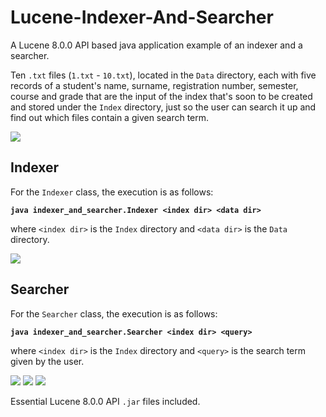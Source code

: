 # Lucene-Indexer-And-Searcher
A Lucene 8.0.0 API based java application example of an indexer and a searcher.

Ten `.txt` files (`1.txt` - `10.txt`), located in the `Data` directory, each with five records of a student's name, surname, registration number, semester, course and grade that are the input of the index that's soon to be created and stored under the `Index` directory, just so the user can search it up and find out which files contain a given search term. 

![](http://i67.tinypic.com/2ib23xj.png)

## Indexer
For the `Indexer` class, the execution is as follows:

**`java indexer_and_searcher.Indexer <index dir> <data dir>`**

where `<index dir>` is the `Index` directory and `<data dir>` is the `Data` directory.

![](http://i66.tinypic.com/6ensix.png)

## Searcher
For the `Searcher` class, the execution is as follows:

**`java indexer_and_searcher.Searcher <index dir> <query>`**

where `<index dir>` is the `Index` directory and `<query>` is the search term given by the user.

![](http://i65.tinypic.com/2nu850i.png)
![](http://i68.tinypic.com/2lka9z9.png)
![](http://i68.tinypic.com/2h655qu.png)

Essential Lucene 8.0.0 API `.jar` files included.
